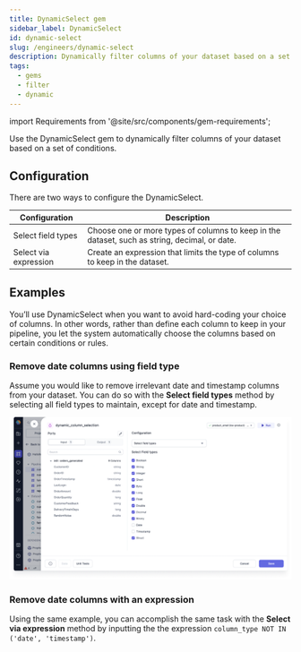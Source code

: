 ```yaml
---
title: DynamicSelect gem
sidebar_label: DynamicSelect
id: dynamic-select
slug: /engineers/dynamic-select
description: Dynamically filter columns of your dataset based on a set of conditions
tags:
  - gems
  - filter
  - dynamic
---
```


import Requirements from '@site/src/components/gem-requirements';

<Requirements
  python_package_name="ProphecySparkBasicsPython"
  python_package_version="0.2.27+"
  scala_package_name=""
  scala_package_version=""
  scala_lib="8.2.1+"
  python_lib="1.9.42+"
  uc_single="14.3+"
  uc_shared="14.3+"
  livy="3.0.1+"
/>

Use the DynamicSelect gem to dynamically filter columns of your dataset based on a set of conditions.

## Configuration

There are two ways to configure the DynamicSelect.

| Configuration         | Description                                                                                   |
| --------------------- | --------------------------------------------------------------------------------------------- |
| Select field types    | Choose one or more types of columns to keep in the dataset, such as string, decimal, or date. |
| Select via expression | Create an expression that limits the type of columns to keep in the dataset.                  |

## Examples

You’ll use DynamicSelect when you want to avoid hard-coding your choice of columns. In other words, rather than define each column to keep in your pipeline, you let the system automatically choose the columns based on certain conditions or rules.

### Remove date columns using field type

Assume you would like to remove irrelevant date and timestamp columns from your dataset. You can do so with the **Select field types** method by selecting all field types to maintain, except for date and timestamp.

![Keep all columns except Date and Timestamp column using the visual interface](./img/remove-date-timestamp.png)

### Remove date columns with an expression

Using the same example, you can accomplish the same task with the **Select via expression** method by inputting the the expression `column_type NOT IN ('date', 'timestamp')`.
